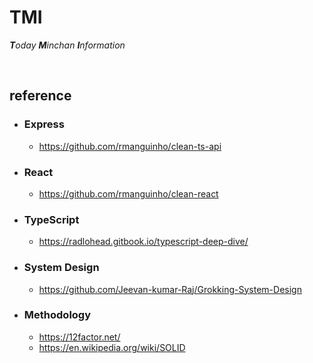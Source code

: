 # TMI

_**T**oday **M**inchan **I**nformation_

<br>

## reference

- ### Express

  - https://github.com/rmanguinho/clean-ts-api

- ### React

  - https://github.com/rmanguinho/clean-react

- ### TypeScript

  - https://radlohead.gitbook.io/typescript-deep-dive/

- ### System Design

  - https://github.com/Jeevan-kumar-Raj/Grokking-System-Design

- ### Methodology

  - https://12factor.net/
  - https://en.wikipedia.org/wiki/SOLID
